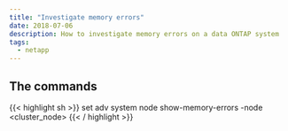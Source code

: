 ```yaml
---
title: "Investigate memory errors"
date: 2018-07-06
description: How to investigate memory errors on a data ONTAP system
tags:
  - netapp
---
```


## The commands

{{< highlight sh >}}
set adv
system node show-memory-errors -node <cluster_node>
{{< / highlight >}}
